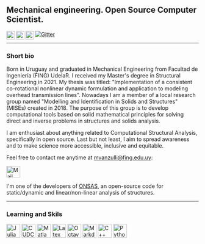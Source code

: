 ## Mechanical engineering. Open Source Computer Scientist.

<p><a href="https://gitter.im/onsas_/community?utm_source=badge&utm_medium=badge&utm_campaign=pr-badge&utm_content=badge" target="_blank"><img alt="Gitter" src="https://img.shields.io/gitter/room/JuliaReach/Lobby?style=for-the-badge&logo=gitter&logoColor=white" /></a>
<a href="https://www.linkedin.com/in/mauricio-vanzulli-b0a648224/"><img align="left" alt="Abhishek's LinkedIN" width="22px" src="https://raw.githubusercontent.com/peterthehan/peterthehan/master/assets/linkedin.svg"/></a> 
<a href="https://www.instagram.com/mafiavanzulli/"><img align="left" alt="mauri's Instagram" width="22px" src="https://raw.githubusercontent.com/hussainweb/hussainweb/main/icons/instagram.png" /></a>
<a href="https://twitter.com/MauriVanzulli"><img align="left" alt="Mauri Vanzulli | Twitter" width="22px" src="https://raw.githubusercontent.com/peterthehan/peterthehan/master/assets/twitter.svg" /></a>
  
------
### Short bio
Born in Uruguay and graduated in Mechanical Engineering from Facultad de Ingeniería (FING) UdelaR. I received my Master's degree in Structural Engineering in 2021. My thesis was titled: "Implementation of a consistent co-rotational nonlinear dynamic formulation and application to modeling overhead transmission lines". Nowadays I am a member of a local research group named "Modelling and Identification in Solids and Structures" (MISEs) created in 2018. The purpose of this group is to develop computational tools based on solid mathematical principles for solving direct and inverse problems in structures and solids analysis.

I am enthusiast about anything related to Computational Structural Analysis, specifically in open source. Last but not least, I aim to spread awareness and to make science more accessible, inclusive and equitable. 
 
 
Feel free to contact me anytime at mvanzulli@fing.edu.uy:
<p align="left"><a href="mailto::mvanzulli@fing.edu.uy" target="_blank" rel="noreferrer"><img src="https://upload.wikimedia.org/wikipedia/commons/6/63/Tokyoship_Mail_icon.svg" width="36" height="30" alt="Mail" /></a>


I'm one of the developers of [ONSAS](https://github.com/ONSAS/ONSAS.m), an open-source code for static/dynamic and linear/non-linear analysis of structures.

-----
### Learning and Skils
<p align="left"> <a href="ttps://en.wikipedia.org/wiki/Julia" target="_blank" rel="noreferrer"><img src="https://seeklogo.com/images/J/julia-logo-DC9698BAF9-seeklogo.com.png" width="36" height="36" alt="Julia" /></a>
  <a href="https://en.wikipedia.org/wiki/CUDAC" target="_blank" rel="noreferrer"><img src="https://migocpp.files.wordpress.com/2018/03/badge-nvidia-cuda-cpp.png" width="36" height="36" alt="CUDC" /></a>
<a href="https://en.wikipedia.org/wiki/Matlab" target="_blank" rel="noreferrer"><img src="https://upload.wikimedia.org/wikipedia/commons/2/21/Matlab_Logo.png" width="36" height="36" alt="Matlab" /></a>
<a href="https://en.wikipedia.org/wiki/LaTex" target="_blank" rel="noreferrer"><img src="https://cdn.icon-icons.com/icons2/2389/PNG/512/latex_logo_icon_145115.png" width="36" height="36" alt="Latex" /></a>
<a href="https://en.wikipedia.org/wiki/Octave" target="_blank" rel="noreferrer"><img src="https://upload.wikimedia.org/wikipedia/commons/6/6a/Gnu-octave-logo.svg" width="36" height="36" alt="Octave" /></a>
<a href="https://en.wikipedia.org/wiki/Markdown" target="_blank" rel="noreferrer"><img src="https://upload.wikimedia.org/wikipedia/commons/3/37/Markdown-mark-solid.svg" width="36" height="36" alt="Markdown" /></a>
<a href="https://docs.microsoft.com/en-us/cpp/?view=msvc-170" target="_blank" rel="noreferrer"><img src="https://raw.githubusercontent.com/danielcranney/readme-generator/main/public/icons/skills/cplusplus-colored.svg" width="36" height="36" alt="C++" /></a>
<a href="https://www.python.org/" target="_blank" rel="noreferrer"><img src="https://raw.githubusercontent.com/danielcranney/readme-generator/main/public/icons/skills/python-colored.svg" width="36" height="36" alt="Python" /></a>

